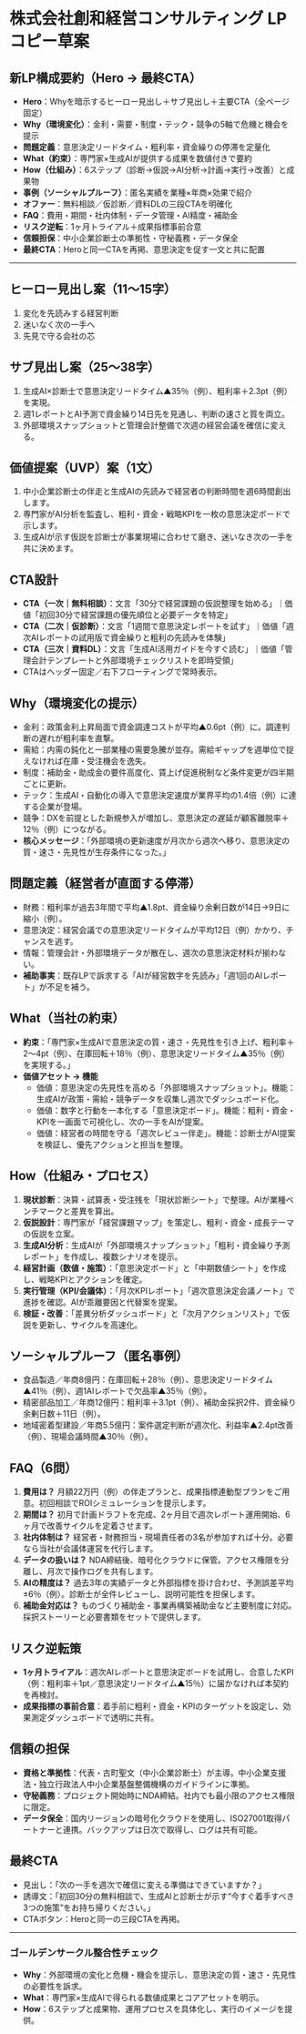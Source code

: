 # 株式会社創和経営コンサルティング LPコピー草案

## 新LP構成要約（Hero → 最終CTA）
- **Hero**：Whyを暗示するヒーロー見出し＋サブ見出し＋主要CTA（全ページ固定）
- **Why（環境変化）**：金利・需要・制度・テック・競争の5軸で危機と機会を提示
- **問題定義**：意思決定リードタイム・粗利率・資金繰りの停滞を定量化
- **What（約束）**：専門家×生成AIが提供する成果を数値付きで要約
- **How（仕組み）**：6ステップ（診断→仮説→AI分析→計画→実行→改善）と成果物
- **事例（ソーシャルプルーフ）**：匿名実績を業種×年商×効果で紹介
- **オファー**：無料相談／仮診断／資料DLの三段CTAを明確化
- **FAQ**：費用・期間・社内体制・データ管理・AI精度・補助金
- **リスク逆転**：1ヶ月トライアル＋成果指標事前合意
- **信頼担保**：中小企業診断士の準拠性・守秘義務・データ保全
- **最終CTA**：Heroと同一CTAを再掲、意思決定を促す一文と共に配置

---

## ヒーロー見出し案（11〜15字）
1. 変化を先読みする経営判断
2. 迷いなく次の一手へ
3. 先見で守る会社の芯

## サブ見出し案（25〜38字）
1. 生成AI×診断士で意思決定リードタイム▲35％（例）、粗利率＋2.3pt（例）を実現。
2. 週1レポートとAI予測で資金繰り14日先を見通し、判断の速さと質を両立。
3. 外部環境スナップショットと管理会計整備で次週の経営会議を確信に変える。

## 価値提案（UVP）案（1文）
1. 中小企業診断士の伴走と生成AIの先読みで経営者の判断時間を週6時間創出します。
2. 専門家がAI分析を監査し、粗利・資金・戦略KPIを一枚の意思決定ボードで示します。
3. 生成AIが示す仮説を診断士が事業現場に合わせて磨き、迷いなき次の一手を共に決めます。

## CTA設計
- **CTA（一次｜無料相談）**：文言「30分で経営課題の仮説整理を始める」｜価値「初回30分で経営課題の優先順位と必要データを特定」
- **CTA（二次｜仮診断）**：文言「1週間で意思決定レポートを試す」｜価値「週次AIレポートの試用版で資金繰りと粗利の先読みを体験」
- **CTA（三次｜資料DL）**：文言「生成AI活用ガイドを今すぐ読む」｜価値「管理会計テンプレートと外部環境チェックリストを即時受領」
- CTAはヘッダー固定／右下フローティングで常時表示。

## Why（環境変化の提示）
- 金利：政策金利上昇局面で資金調達コストが平均▲0.6pt（例）に。調達判断の遅れが粗利率を直撃。
- 需給：内需の鈍化と一部業種の需要急騰が並存。需給ギャップを週単位で捉えなければ在庫・受注機会を逸失。
- 制度：補助金・助成金の要件高度化、賃上げ促進税制など条件変更が四半期ごとに更新。
- テック：生成AI・自動化の導入で意思決定速度が業界平均の1.4倍（例）に達する企業が登場。
- 競争：DXを前提とした新規参入が増加し、意思決定の遅延が顧客離脱率＋12％（例）につながる。
- **核心メッセージ**：「外部環境の更新速度が月次から週次へ移り、意思決定の質・速さ・先見性が生存条件になった。」

## 問題定義（経営者が直面する停滞）
- 財務：粗利率が過去3年間で平均▲1.8pt、資金繰り余剰日数が14日→9日に縮小（例）。
- 意思決定：経営会議での意思決定リードタイムが平均12日（例）かかり、チャンスを逃す。
- 情報：管理会計・外部環境データが散在し、週次の意思決定材料が揃わない。
- **補助事実**：既存LPで訴求する「AIが経営数字を先読み」「週1回のAIレポート」が不足を補う。

## What（当社の約束）
- **約束**：「専門家×生成AIで意思決定の質・速さ・先見性を引き上げ、粗利率＋2〜4pt（例）、在庫回転＋18％（例）、意思決定リードタイム▲35％（例）を実現する。」
- **価値アセット → 機能**
  - 価値：意思決定の先見性を高める「外部環境スナップショット」。機能：生成AIが政策・需給・競争データを収集し週次でダッシュボード化。
  - 価値：数字と行動を一本化する「意思決定ボード」。機能：粗利・資金・KPIを一画面で可視化し、次の一手をAIが提案。
  - 価値：経営者の時間を守る「週次レビュー伴走」。機能：診断士がAI提案を検証し、優先アクションと担当を整理。

## How（仕組み・プロセス）
1. **現状診断**：決算・試算表・受注残を「現状診断シート」で整理。AIが業種ベンチマークと差異を算出。
2. **仮説設計**：専門家が「経営課題マップ」を策定し、粗利・資金・成長テーマの仮説を立案。
3. **生成AI分析**：生成AIが「外部環境スナップショット」「粗利・資金繰り予測レポート」を作成し、複数シナリオを提示。
4. **経営計画（数値・施策）**：「意思決定ボード」と「中期数値シート」を作成し、戦略KPIとアクションを確定。
5. **実行管理（KPI/会議体）**：「月次KPIレポート」「週次意思決定会議ノート」で進捗を確認。AIが乖離要因と代替案を提案。
6. **検証・改善**：「差異分析ダッシュボード」と「次月アクションリスト」で仮説を更新し、サイクルを高速化。

## ソーシャルプルーフ（匿名事例）
- 食品製造／年商8億円：在庫回転＋28％（例）、意思決定リードタイム▲41％（例）、週1AIレポートで欠品率▲35％（例）。
- 精密部品加工／年商12億円：粗利率＋3.1pt（例）、補助金採択2件、資金繰り余剰日数＋11日（例）。
- 地域密着型建設／年商5.5億円：案件選定判断が週次化、利益率▲2.4pt改善（例）、現場会議時間▲30％（例）。

## FAQ（6問）
1. **費用は？** 月額22万円（例）の伴走プランと、成果指標連動型プランをご用意。初回相談でROIシミュレーションを提示します。
2. **期間は？** 初月で計画ドラフトを完成、2ヶ月目で週次レポート運用開始、6ヶ月で改善サイクルを定着させます。
3. **社内体制は？** 経営者・財務担当・現場責任者の3名が参加すれば十分。必要なら当社が会議体運営を代行します。
4. **データの扱いは？** NDA締結後、暗号化クラウドに保管。アクセス権限を分離し、月次で操作ログを共有します。
5. **AIの精度は？** 過去3年の実績データと外部指標を掛け合わせ、予測誤差平均±6％（例）。診断士が全件レビューし、説明可能性を担保します。
6. **補助金対応は？** ものづくり補助金・事業再構築補助金など主要制度に対応。採択ストーリーと必要書類をセットで提供します。

## リスク逆転策
- **1ヶ月トライアル**：週次AIレポートと意思決定ボードを試用し、合意したKPI（例：粗利率＋1pt／意思決定リードタイム▲15％）に届かなければ本契約を再検討。
- **成果指標の事前合意**：着手前に粗利・資金・KPIのターゲットを設定し、効果測定ダッシュボードで透明に共有。

## 信頼の担保
- **資格と準拠性**：代表・古町聖文（中小企業診断士）が主導。中小企業支援法・独立行政法人中小企業基盤整備機構のガイドラインに準拠。
- **守秘義務**：プロジェクト開始時にNDA締結。社内でも最小限のアクセス権限に限定。
- **データ保全**：国内リージョンの暗号化クラウドを使用し、ISO27001取得パートナーと連携。バックアップは日次で取得し、ログは共有可能。

## 最終CTA
- 見出し：「次の一手を週次で確信に変える準備はできていますか？」
- 誘導文：「初回30分の無料相談で、生成AIと診断士が示す“今すぐ着手すべき3つの施策”をお持ち帰りください。」
- CTAボタン：Heroと同一の三段CTAを再掲。

---

### ゴールデンサークル整合性チェック
- **Why**：外部環境の変化と危機・機会を提示し、意思決定の質・速さ・先見性の必要性を訴求。
- **What**：専門家×生成AIで得られる数値成果とコアアセットを明示。
- **How**：6ステップと成果物、運用プロセスを具体化し、実行のイメージを提供。

